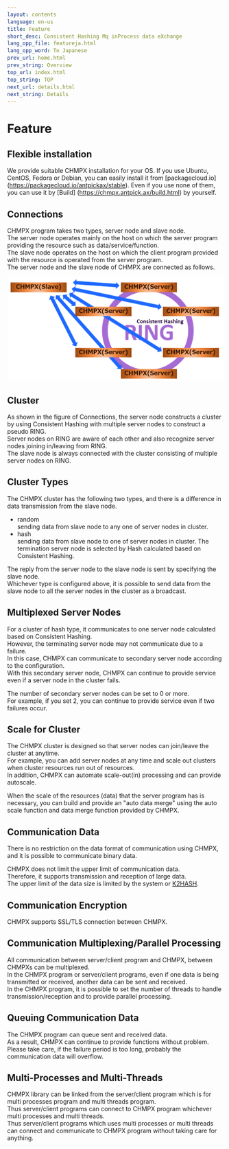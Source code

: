 ```yaml
---
layout: contents
language: en-us
title: Feature
short_desc: Consistent Hashing Mq inProcess data eXchange
lang_opp_file: featureja.html
lang_opp_word: To Japanese
prev_url: home.html
prev_string: Overview
top_url: index.html
top_string: TOP
next_url: details.html
next_string: Details
---
```


# Feature

## Flexible installation
We provide suitable CHMPX installation for your OS. If you use Ubuntu, CentOS, Fedora or Debian, you can easily install it from [packagecloud.io] (https://packagecloud.io/antpickax/stable). Even if you use none of them, you can use it by [Build] (https://chmpx.antpick.ax/build.html) by yourself.

## Connections
CHMPX program takes two types, server node and slave node.  
The server node operates mainly on the host on which the server program providing the resource such as data/service/function.  
The slave node operates on the host on which the client program provided with the resource is operated from the server program.  
The server node and the slave node of CHMPX are connected as follows.

![RING](images/chmpx_ring.png)

## Cluster
As shown in the figure of Connections, the server node constructs a cluster by using Consistent Hashing with multiple server nodes to construct a pseudo RING.  
Server nodes on RING are aware of each other and also recognize server nodes joining in/leaving from RING.  
The slave node is always connected with the cluster consisting of multiple server nodes on RING.

## Cluster Types
The CHMPX cluster has the following two types, and there is a difference in data transmission from the slave node.

- random  
sending data from slave node to any one of server nodes in cluster.
- hash  
sending data from slave node to one of server nodes in cluster. The termination server node is selected by Hash calculated based on Consistent Hashing.

The reply from the server node to the slave node is sent by specifying the slave node.  
Whichever type is configured above, it is possible to send data from the slave node to all the server nodes in the cluster as a broadcast.

## Multiplexed Server Nodes
For a cluster of hash type, it communicates to one server node calculated based on Consistent Hashing.  
However, the terminating server node may not communicate due to a failure.  
In this case, CHMPX can communicate to secondary server node according to the configuration.  
With this secondary server node, CHMPX can continue to provide service even if a server node in the cluster fails.

The number of secondary server nodes can be set to 0 or more.  
For example, if you set 2, you can continue to provide service even if two failures occur.

## Scale for Cluster
The CHMPX cluster is designed so that server nodes can join/leave the cluster at anytime.  
For example, you can add server nodes at any time and scale out clusters when cluster resources run out of resources.  
In addition, CHMPX can automate scale-out(in) processing and can provide autoscale.

When the scale of the resources (data) that the server program has is necessary, you can build and provide an "auto data merge" using the auto scale function and data merge function provided by CHMPX.

## Communication Data
There is no restriction on the data format of communication using CHMPX, and it is possible to communicate binary data.

CHMPX does not limit the upper limit of communication data.  
Therefore, it supports transmission and reception of large data.  
The upper limit of the data size is limited by the system or [K2HASH](https://k2hash.antpick.ax/).

## Communication Encryption
CHMPX supports SSL/TLS connection between CHMPX.

## Communication Multiplexing/Parallel Processing
All communication between server/client program and CHMPX, between CHMPXs can be multiplexed.  
In the CHMPX program or server/client programs, even if one data is being transmitted or received, another data can be sent and received.  
In the CHMPX program, it is possible to set the number of threads to handle transmission/reception and to provide parallel processing.

## Queuing Communication Data
The CHMPX program can queue sent and received data.  
As a result, CHMPX can continue to provide functions without problem.  
Please take care, if the failure period is too long, probably the communication data will overflow.

## Multi-Processes and Multi-Threads
CHMPX library can be linked from the server/client program which is for multi processes program and multi threads program.  
Thus server/client programs can connect to CHMPX program whichever multi processes and multi threads.  
Thus server/client programs which uses multi processes or multi threads can connect and communicate to CHMPX program without taking care for anything.
